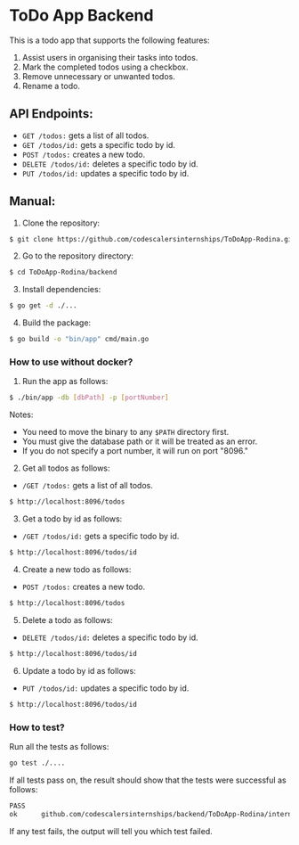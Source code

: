 # ToDo App Backend

This is a todo app that supports the following features: 

1. Assist users in organising their tasks into todos.
2. Mark the completed todos using a checkbox.
3. Remove unnecessary or unwanted todos.
4. Rename a todo.

## __API Endpoints:__
- `GET /todos:` gets a list of all todos.
- `GET /todos/id:` gets a specific todo by id.
- `POST /todos:` creates a new todo.
- `DELETE /todos/id:` deletes a specific todo by id. 
- `PUT /todos/id:` updates a specific todo by id.


## __Manual:__

1. Clone the repository:
```sh
$ git clone https://github.com/codescalersinternships/ToDoApp-Rodina.git 
```
2. Go to the repository directory:
```sh
$ cd ToDoApp-Rodina/backend
```
3. Install dependencies:
```sh
$ go get -d ./...
```
4. Build the package:
```sh
$ go build -o "bin/app" cmd/main.go
```
 ### __How to use without docker?__

1. Run the app as follows:
```sh
$ ./bin/app -db [dbPath] -p [portNumber]
```
Notes:
- You need to move the binary to any `$PATH` directory first.
- You must give the database path or it will be treated as an error.
- If you do not specify a port number, it will run on port "8096."

2. Get all todos as follows: 
- `/GET /todos:` gets a list of all todos.
```sh
$ http://localhost:8096/todos
```
3. Get a todo by id as follows:
- `/GET /todos/id:` gets a specific todo by id.
```sh
$ http://localhost:8096/todos/id
```
4. Create a new todo as follows:
- `POST /todos:` creates a new todo.
```sh
$ http://localhost:8096/todos
```
5. Delete a todo as follows:
- `DELETE /todos/id:` deletes a specific todo by id. 
```sh
$ http://localhost:8096/todos/id
```
6. Update a todo by id as follows:
- `PUT /todos/id:` updates a specific todo by id.
```sh
$ http://localhost:8096/todos/id
```
### __How to test?__

Run all the tests as follows: 
```sh
go test ./....
```
If all tests pass on, the result should show that the tests were successful as follows:
```sh
PASS
ok      github.com/codescalersinternships/backend/ToDoApp-Rodina/internal       0.485s
```
If any test fails, the output will tell you which test failed.
